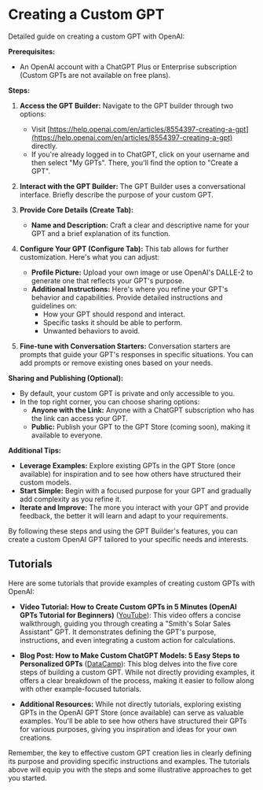 # Creating a Custom GPT

Detailed guide on creating a custom GPT with OpenAI:

**Prerequisites:**

* An OpenAI account with a ChatGPT Plus or Enterprise subscription (Custom GPTs are not available on free plans).

**Steps:**

1. **Access the GPT Builder:** Navigate to the GPT builder through two options:
   - Visit [https://help.openai.com/en/articles/8554397-creating-a-gpt](https://help.openai.com/en/articles/8554397-creating-a-gpt) directly.
   - If you're already logged in to ChatGPT, click on your username and then select "My GPTs". There, you'll find the option to "Create a GPT".

2. **Interact with the GPT Builder:** The GPT Builder uses a conversational interface. Briefly describe the purpose of your custom GPT. 

3. **Provide Core Details (Create Tab):** 
   - **Name and Description:** Craft a clear and descriptive name for your GPT and a brief explanation of its function.

4. **Configure Your GPT (Configure Tab):** This tab allows for further customization. Here's what you can adjust:
   - **Profile Picture:** Upload your own image or use OpenAI's DALLE-2 to generate one that reflects your GPT's purpose. 
   - **Additional Instructions:** Here's where you refine your GPT's behavior and capabilities. Provide detailed instructions and guidelines on:
      - How your GPT should respond and interact.
      - Specific tasks it should be able to perform.
      - Unwanted behaviors to avoid. 

5. **Fine-tune with Conversation Starters:** Conversation starters are prompts that guide your GPT's responses in specific situations. You can add prompts or remove existing ones based on your needs.

**Sharing and Publishing (Optional):**

- By default, your custom GPT is private and only accessible to you. 
- In the top right corner, you can choose sharing options:
   - **Anyone with the Link:** Anyone with a ChatGPT subscription who has the link can access your GPT.
   - **Public:** Publish your GPT to the GPT Store (coming soon), making it available to everyone.

**Additional Tips:**

- **Leverage Examples:** Explore existing GPTs in the GPT Store (once available) for inspiration and to see how others have structured their custom models. 
- **Start Simple:** Begin with a focused purpose for your GPT and gradually add complexity as you refine it.
- **Iterate and Improve:**  The more you interact with your GPT and provide feedback, the better it will learn and adapt to your requirements.

By following these steps and using the GPT Builder's features, you can create a custom OpenAI GPT tailored to your specific needs and interests.

## Tutorials

Here are some tutorials that provide examples of creating custom GPTs with OpenAI:

* **Video Tutorial: How to Create Custom GPTs in 5 Minutes (OpenAI GPTs Tutorial for Beginners)** ([YouTube](youtube.com)): This video offers a concise walkthrough, guiding you through creating a "Smith's Solar Sales Assistant" GPT. It demonstrates defining the GPT's purpose, instructions, and even integrating a custom action for calculations.

* **Blog Post: How to Make Custom ChatGPT Models: 5 Easy Steps to Personalized GPTs** ([DataCamp](datacamp.com)): This blog delves into the five core steps of building a custom GPT. While not directly providing examples, it offers a clear breakdown of the process, making it easier to follow along with other example-focused tutorials.

* **Additional Resources:** While not directly tutorials, exploring existing GPTs in the OpenAI GPT Store (once available) can serve as valuable examples. You'll be able to see how others have structured their GPTs for various purposes, giving you inspiration and ideas for your own creations.

Remember, the key to effective custom GPT creation lies in clearly defining its purpose and providing specific instructions and examples. The tutorials above will equip you with the steps and some illustrative approaches to get you started.
